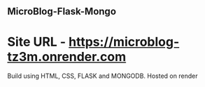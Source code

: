  ## MicroBlog-Flask-Mongo
# Site URL - https://microblog-tz3m.onrender.com
Build using HTML, CSS, FLASK and MONGODB.
Hosted on render 
